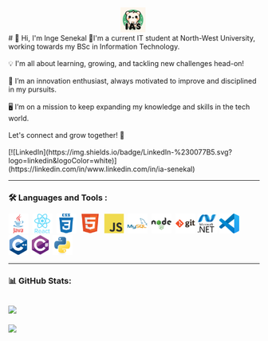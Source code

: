 <div id="header" align="center">
  <img src="https://github.com/IngeSenekal/Inge-Senekal-Virtual-CV/blob/main/src/assets/Icon.svg" title="" alt="" width="50" height="50"/>&nbsp;
 </div>
# 💫 Hi, I'm Inge Senekal
 🏫I'm a current IT student at North-West University, working towards my BSc in Information Technology. 
<br><br>💡 I'm all about learning, growing, and tackling new challenges head-on!
<br><br>🚀 I’m an innovation enthusiast, always motivated to improve and disciplined in my pursuits.
<br><br>🖥️ I’m on a mission to keep expanding my knowledge and skills in the tech world.
<br><br>Let's connect and grow together! 🌟
<br><br>[![LinkedIn](https://img.shields.io/badge/LinkedIn-%230077B5.svg?logo=linkedin&logoColor=white)](https://linkedin.com/in/www.linkedin.com/in/ia-senekal) 

---
### :hammer_and_wrench: Languages and Tools :
<div>
  <img src="https://github.com/devicons/devicon/blob/master/icons/java/java-original-wordmark.svg" title="Java" alt="Java" width="40" height="40"/>&nbsp;
  <img src="https://github.com/devicons/devicon/blob/master/icons/react/react-original-wordmark.svg" title="React" alt="React" width="40" height="40"/>&nbsp;
  <img src="https://github.com/devicons/devicon/blob/master/icons/css3/css3-plain-wordmark.svg"  title="CSS3" alt="CSS" width="40" height="40"/>&nbsp;
  <img src="https://github.com/devicons/devicon/blob/master/icons/html5/html5-original.svg" title="HTML5" alt="HTML" width="40" height="40"/>&nbsp;
  <img src="https://github.com/devicons/devicon/blob/master/icons/javascript/javascript-original.svg" title="JavaScript" alt="JavaScript" width="40" height="40"/>&nbsp;
  <img src="https://github.com/devicons/devicon/blob/master/icons/mysql/mysql-original-wordmark.svg" title="MySQL"  alt="MySQL" width="40" height="40"/>&nbsp;
  <img src="https://github.com/devicons/devicon/blob/master/icons/nodejs/nodejs-original-wordmark.svg" title="NodeJS" alt="NodeJS" width="40" height="40"/>&nbsp;
  <img src="https://github.com/devicons/devicon/blob/master/icons/git/git-original-wordmark.svg" title="Git" **alt="Git" width="40" height="40"/>
  <img src="https://github.com/devicons/devicon/blob/master/icons/dot-net/dot-net-original-wordmark.svg" title="Git" **alt="Git" width="40" height="40"/>
  <img src="https://github.com/devicons/devicon/blob/master/icons/vscode/vscode-original.svg" title="VScode" **alt="VS" width="40" height="40"/>
  <img src="https://github.com/devicons/devicon/blob/master/icons/cplusplus/cplusplus-original.svg" title="Cplus" **alt="Cplus" width="40" height="40"/>  
  <img src="https://github.com/devicons/devicon/blob/master/icons/csharp/csharp-original.svg" title="Csharp" **alt="Csharp" width="40" height="40"/>
  <img src="https://github.com/devicons/devicon/blob/master/icons/python/python-original.svg" title="Python" **alt="Python" width="40" height="40"/>
 
</div>


---

### 📊 GitHub Stats:
![](https://github-readme-stats.vercel.app/api?username=IngeSenekal&theme=gotham&hide_border=false&include_all_commits=false&count_private=false)<br/>
---

[![](https://visitcount.itsvg.in/api?id=IngeSenekal&icon=0&color=3)](https://visitcount.itsvg.in)



